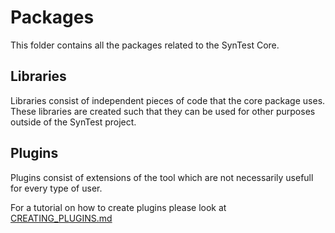 # Packages

This folder contains all the packages related to the SynTest Core.

## Libraries

Libraries consist of independent pieces of code that the core package uses. These libraries are created such that they can be used for other purposes outside of the SynTest project.

## Plugins

Plugins consist of extensions of the tool which are not necessarily usefull for every type of user.

For a tutorial on how to create plugins please look at [CREATING_PLUGINS.md](./CREATING_PLUGINS.md)

